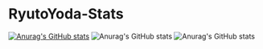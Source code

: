 # RyutoYoda-Stats

[![Anurag's GitHub stats](https://github-readme-stats.vercel.app/api?username=RyutoYoda)](https://github.com/anuraghazra/github-readme-stats)
![Anurag's GitHub stats](https://github-readme-stats.vercel.app/api?username=RyutoYoda&hide=contribs,prs)
![Anurag's GitHub stats](https://github-readme-stats.vercel.app/api?username=RyutoYoda&show_icons=true&theme=radical)
